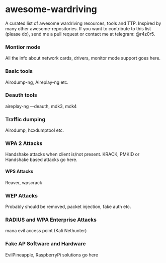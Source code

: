 # awesome-wardriving
A curated list of awesome wardriving resources, tools and TTP. Inspired by many other awesome-repositories. If you want to contribute to this list (please do), send me a pull request or contact me at telegram: @r4z0r5.

### Montior mode
All the info about network cards, drivers, monitor mode support goes here.

### Basic tools
Airodump-ng, Aireplay-ng etc.

### Deauth tools
aireplay-ng --deauth, mdk3, mdk4


### Traffic dumping
Airodump, hcxdumptool etc.

### WPA 2 Attacks
Handshake attacks when client is/not present. KRACK, PMKID or Handshake based attacks go here.

#### WPS Attacks
Reaver, wpscrack

### WEP Attacks
Probably should be removed, packet injection, fake auth etc.

### RADIUS and WPA Enterprise Attacks
mana evil access point (Kali Nethunter)

### Fake AP Software and Hardware
EvilPineapple, RaspberryPi solutions go here
